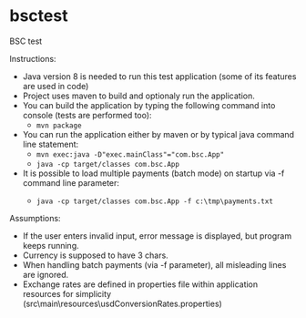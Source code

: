 # bsctest
BSC test

Instructions:
- Java version 8 is needed to run this test application (some of its features are used in code)
- Project uses maven to build and optionaly run the application.
- You can build the application by typing the following command into console (tests are performed too):
  - `mvn package`
- You can run the application either by maven or by typical java command line statement:
  - `mvn exec:java -D"exec.mainClass"="com.bsc.App"`
  - `java -cp target/classes com.bsc.App`
- It is possible to load multiple payments (batch mode) on startup via -f <filename> command line parameter:
  - `java -cp target/classes com.bsc.App -f c:\tmp\payments.txt`

Assumptions:
- If the user enters invalid input, error message is displayed, but program keeps running.
- Currency is supposed to have 3 chars.
- When handling batch payments (via -f parameter), all misleading lines are ignored.
- Exchange rates are defined in properties file within application resources for simplicity (src\main\resources\usdConversionRates.properties)
